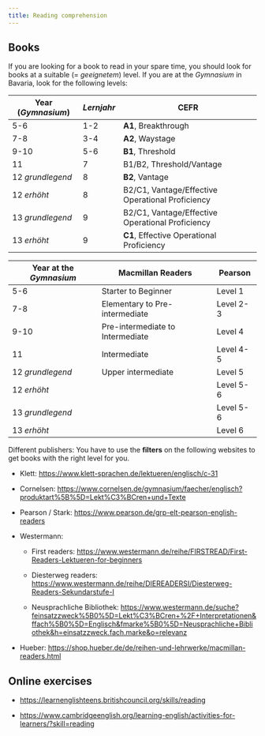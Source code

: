 ```yaml
---
title: Reading comprehension
---
```


## Books

If you are looking for a book to read in your spare time, you should look for
books at a suitable (= _geeignetem_) level. If you are at the _Gymnasium_ in
Bavaria, look for the following levels: 

| Year (_Gymnasium_) | _Lernjahr_ | CEFR                                             |
|--------------------|------------|--------------------------------------------------|
| 5-6                | 1-2        | **A1**, Breakthrough                             |
| 7-8                | 3-4        | **A2**, Waystage                                 |
| 9-10               | 5-6        | **B1**, Threshold                                |
| 11                 | 7          | B1/B2, Threshold/Vantage                         |
| 12 _grundlegend_   | 8          | **B2**, Vantage                                  |
| 12 _erhöht_        | 8          | B2/C1, Vantage/Effective Operational Proficiency |
| 13 _grundlegend_   | 9          | B2/C1, Vantage/Effective Operational Proficiency |
| 13 _erhöht_        | 9          | **C1**, Effective Operational Proficiency        |

| Year at the _Gymnasium_ | Macmillan Readers                | Pearson   |
|-------------------------|----------------------------------|-----------|
| 5-6                     | Starter to Beginner              | Level 1   |
| 7-8                     | Elementary to Pre-intermediate   | Level 2-3 |
| 9-10                    | Pre-intermediate to Intermediate | Level 4   |
| 11                      | Intermediate                     | Level 4-5 |
| 12 _grundlegend_        | Upper intermediate               | Level 5   |
| 12 _erhöht_             |                                  | Level 5-6 |
| 13 _grundlegend_        |                                  | Level 5-6 |
| 13 _erhöht_             |                                  | Level 6   |

Different publishers: You have to use the **filters** on the following websites to
get books with the right level for you.

- Klett: <https://www.klett-sprachen.de/lektueren/englisch/c-31>

- Cornelsen: <https://www.cornelsen.de/gymnasium/faecher/englisch?produktart%5B%5D=Lekt%C3%BCren+und+Texte>

- Pearson / Stark: <https://www.pearson.de/grp-elt-pearson-english-readers>

- Westermann:

    - First readers: <https://www.westermann.de/reihe/FIRSTREAD/First-Readers-Lektueren-for-beginners>

    - Diesterweg readers: <https://www.westermann.de/reihe/DIEREADERSI/Diesterweg-Readers-Sekundarstufe-I>

    - Neusprachliche Bibliothek: <https://www.westermann.de/suche?feinsatzzweck%5B0%5D=Lekt%C3%BCren+%2F+Interpretationen&ffach%5B0%5D=Englisch&fmarke%5B0%5D=Neusprachliche+Bibliothek&h=einsatzzweck.fach.marke&o=relevanz>

- Hueber: <https://shop.hueber.de/de/reihen-und-lehrwerke/macmillan-readers.html> 

## Online exercises

- <https://learnenglishteens.britishcouncil.org/skills/reading>

- <https://www.cambridgeenglish.org/learning-english/activities-for-learners/?skill=reading>


